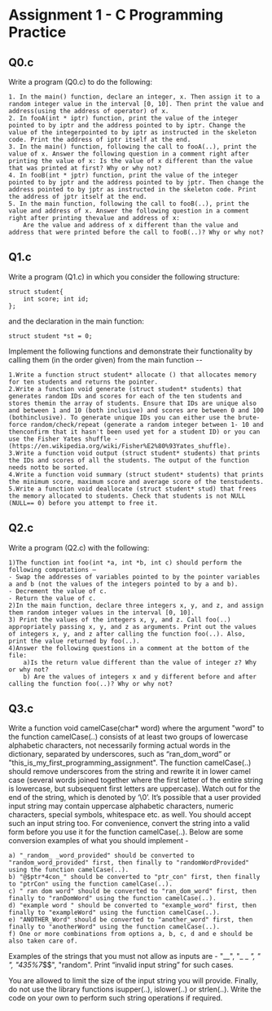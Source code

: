 # Assignment 1 - C Programming Practice

## Q0.c
Write a program (Q0.c) to do the following:

	1. In the main() function, declare an integer, x. Then assign it to a random integer value in the interval [0, 10]. Then print the value and address(using the address of operator) of x.
	2. In fooA(int * iptr) function, print the value of the integer pointed to by iptr and the address pointed to by iptr. Change the value of the integerpointed to by iptr as instructed in the skeleton code. Print the address of iptr itself at the end.
	3. In the main() function, following the call to fooA(..), print the value of x. Answer the following question in a comment right after printing the value of x: Is the value of x different than the value that was printed at first? Why or why not?
	4. In fooB(int * jptr) function, print the value of the integer pointed to by jptr and the address pointed to by jptr. Then change the address pointed to by jptr as instructed in the skeleton code. Print the address of jptr itself at the end.
	5. In the main function, following the call to fooB(..), print the value and address of x. Answer the following question in a comment right after printing thevalue and address of x: 
		Are the value and address of x different than the value and address that were printed before the call to fooB(..)? Why or why not?


## Q1.c
Write a program (Q1.c) in which you consider the following structure:
	
	struct student{
		int score; int id;
	};
	
and the declaration in the main function:

	struct student *st = 0;
Implement the following functions and demonstrate their functionality by calling them (in the order given) from the main function --

	1.Write a function struct student* allocate () that allocates memory for ten students and returns the pointer.
	2.Write a function void generate (struct student* students) that generates random IDs and scores for each of the ten students and stores themin the array of students. Ensure that IDs are unique also and between 1 and 10 (both inclusive) and scores are between 0 and 100 (bothinclusive). To generate unique IDs you can either use the brute-force random/check/repeat (generate a random integer between 1- 10 and thenconfirm that it hasn't been used yet for a student ID) or you can use the Fisher Yates shuffle -(https://en.wikipedia.org/wiki/Fisher%E2%80%93Yates_shuffle).
	3.Write a function void output (struct student* students) that prints the IDs and scores of all the students. The output of the function needs notto be sorted.
	4.Write a function void summary (struct student* students) that prints the minimum score, maximum score and average score of the tenstudents.
	5.Write a function void deallocate (struct student* stud) that frees the memory allocated to students. Check that students is not NULL (NULL== 0) before you attempt to free it.

## Q2.c
Write a program (Q2.c) with the following:

	1)The function int foo(int *a, int *b, int c) should perform the following computations –
	- Swap the addresses of variables pointed to by the pointer variables a and b (not the values of the integers pointed to by a and b).
	- Decrement the value of c. 
	- Return the value of c.
	2)In the main function, declare three integers x, y, and z, and assign them random integer values in the interval [0, 10].
	3) Print the values of the integers x, y, and z. Call foo(..) appropriately passing x, y, and z as arguments. Print out the values of integers x, y, and z after calling the function foo(..). Also, print the value returned by foo(..).
	4)Answer the following questions in a comment at the bottom of the file:
		a)Is the return value different than the value of integer z? Why or why not?
		b) Are the values of integers x and y different before and after calling the function foo(..)? Why or why not?
		
## Q3.c 
Write a function void camelCase(char* word) where the argument "word" to the function camelCase(..) consists of at least two groups of lowercase alphabetic characters, not necessarily forming actual words in the dictionary, separated by underscores, such as “ran_dom_word” or "this_is_my_first_programming_assignment". The function camelCase(..) should remove underscores from the string and rewrite it in lower camel case (several words joined together where the first letter of the entire string is lowercase, but subsequent first letters are uppercase). Watch out for the end of the string, which is denoted by ‘\0’. It’s possible that a user provided input string may contain uppercase alphabetic characters, numeric characters, special symbols, whitespace etc. as well. You should accept such an input string too. For convenience, convert the string into a valid form before you use it for the function camelCase(..). Below are some conversion examples of what you should implement -

	a) "_random_ _word_provided" should be converted to "random_word_provided" first, then finally to "randomWordProvided" using the function camelCase(..).
	b) "@$ptr*4con_" should be converted to "ptr_con" first, then finally to "ptrCon" using the function camelCase(..).
	c) " ran dom word" should be converted to "ran_dom_word" first, then finally to "ranDomWord" using the function camelCase(..).
	d) "example word " should be converted to "example_word" first, then finally to "exampleWord" using the function camelCase(..).
	e) "ANOTHER_Word" should be converted to "another_word" first, then finally to "anotherWord" using the function camelCase(..).
	f) One or more combinations from options a, b, c, d and e should be also taken care of.
Examples of the strings that you must not allow as inputs are - "__", "_ _ _", " ", "435%7_$$", "random". Print “invalid input string” for such cases. 

You are allowed to limit the size of the input string you will provide. Finally, do not use the library functions isupper(..), islower(..) or strlen(..). Write the code on your own to perform such string operations if required.
